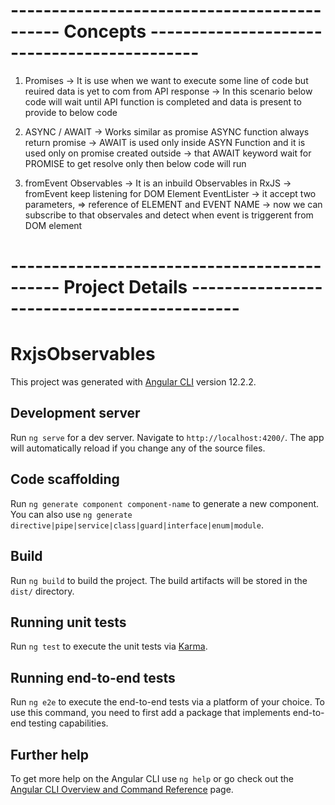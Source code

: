 # --------------------------------------------  Concepts  --------------------------------------------  
1. Promises
-> It is use when we want to execute some line of code but reuired data is yet to com from API response 
-> In this scenario below code will wait until API function is completed and data is present to provide to below code


2. ASYNC / AWAIT
-> Works similar as promise ASYNC function always return promise 
-> AWAIT is used only inside ASYN Function and it is used only on promise created outside 
-> that AWAIT keyword wait for PROMISE to get resolve only then below code will run

3. fromEvent Observables
-> It is an inbuild Observables in RxJS
-> fromEvent keep listening for DOM Element EventLister
-> it accept two parameters, => reference of ELEMENT and EVENT NAME
-> now we can subscribe to that observales and detect when event is triggerent from DOM element  





















# --------------------------------------------  Project Details --------------------------------------------  

# RxjsObservables

This project was generated with [Angular CLI](https://github.com/angular/angular-cli) version 12.2.2.

## Development server

Run `ng serve` for a dev server. Navigate to `http://localhost:4200/`. The app will automatically reload if you change any of the source files.

## Code scaffolding

Run `ng generate component component-name` to generate a new component. You can also use `ng generate directive|pipe|service|class|guard|interface|enum|module`.

## Build

Run `ng build` to build the project. The build artifacts will be stored in the `dist/` directory.

## Running unit tests

Run `ng test` to execute the unit tests via [Karma](https://karma-runner.github.io).

## Running end-to-end tests

Run `ng e2e` to execute the end-to-end tests via a platform of your choice. To use this command, you need to first add a package that implements end-to-end testing capabilities.

## Further help

To get more help on the Angular CLI use `ng help` or go check out the [Angular CLI Overview and Command Reference](https://angular.io/cli) page.
